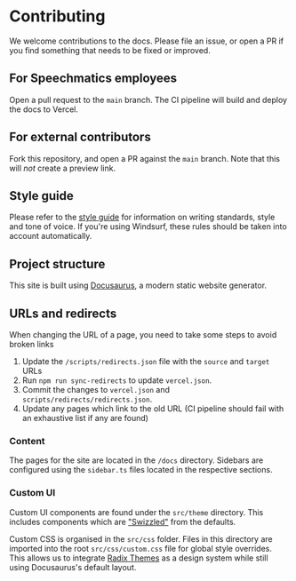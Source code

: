 # Contributing

We welcome contributions to the docs. Please file an issue, or open a PR if you find something that needs to be fixed or improved.

## For Speechmatics employees

Open a pull request to the `main` branch. The CI pipeline will build and deploy the docs to Vercel.

## For external contributors

Fork this repository, and open a PR against the `main` branch. Note that this will *not* create a preview link.

## Style guide

Please refer to the [style guide](https://github.com/speechmatics/docs/blob/main/.windsurf/rules/docs-style-guide.md) for information on writing standards, style and tone of voice. If you're using Windsurf, these rules should be taken into account automatically.

## Project structure

This site is built using [Docusaurus](https://docusaurus.io/), a modern static website generator.

## URLs and redirects

When changing the URL of a page, you need to take some steps to avoid broken links

1. Update the `/scripts/redirects.json` file with the `source` and `target` URLs
2. Run `npm run sync-redirects` to update `vercel.json`.
3. Commit the changes to `vercel.json` and `scripts/redirects/redirects.json`.
4. Update any pages which link to the old URL (CI pipeline should fail with an exhaustive list if any are found)

### Content

The pages for the site are located in the `/docs` directory. Sidebars are configured using the `sidebar.ts` files located in the respective sections.

### Custom UI

Custom UI components are found under the `src/theme` directory. This includes components which are ["Swizzled"](https://docusaurus.io/docs/swizzling) from the defaults.

Custom CSS is organised in the `src/css` folder. Files in this directory are imported into the root `src/css/custom.css` file for global style overrides. This allows us to integrate [Radix Themes](https://www.radix-ui.com/) as a design system while still using Docusaurus's default layout.
